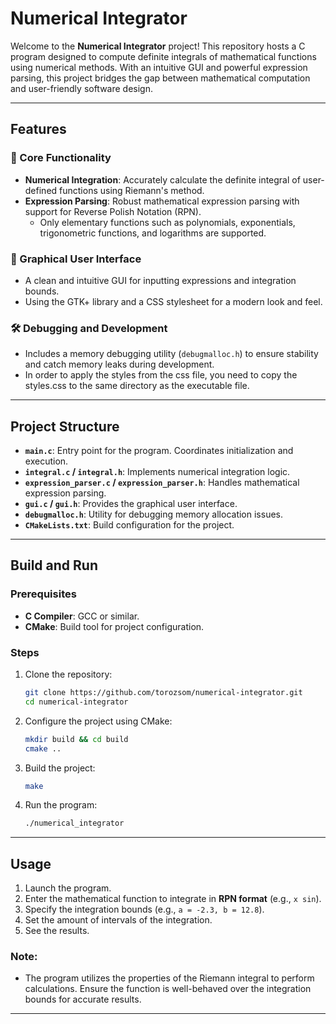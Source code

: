 # Numerical Integrator

Welcome to the **Numerical Integrator** project! This repository hosts a C program designed to compute definite
integrals of mathematical functions using numerical methods. With an intuitive GUI and powerful expression parsing, this
project bridges the gap between mathematical computation and user-friendly software design.

---

## Features

### 🚀 Core Functionality

- **Numerical Integration**: Accurately calculate the definite integral of user-defined functions using Riemann's
  method.
- **Expression Parsing**: Robust mathematical expression parsing with support for Reverse Polish Notation (RPN).
    - Only elementary functions such as polynomials, exponentials, trigonometric functions, and logarithms are
      supported.

### 🎨 Graphical User Interface

- A clean and intuitive GUI for inputting expressions and integration bounds.
- Using the GTK+ library and a CSS stylesheet for a modern look and feel.

### 🛠 Debugging and Development

- Includes a memory debugging utility (`debugmalloc.h`) to ensure stability and catch memory leaks during development.
- In order to apply the styles from the css file, you need to copy the styles.css to the same directory as the
  executable file.

---

## Project Structure

- **`main.c`**: Entry point for the program. Coordinates initialization and execution.
- **`integral.c` / `integral.h`**: Implements numerical integration logic.
- **`expression_parser.c` / `expression_parser.h`**: Handles mathematical expression parsing.
- **`gui.c` / `gui.h`**: Provides the graphical user interface.
- **`debugmalloc.h`**: Utility for debugging memory allocation issues.
- **`CMakeLists.txt`**: Build configuration for the project.

---

## Build and Run

### Prerequisites

- **C Compiler**: GCC or similar.
- **CMake**: Build tool for project configuration.

### Steps

1. Clone the repository:
   ```bash
   git clone https://github.com/torozsom/numerical-integrator.git
   cd numerical-integrator
   ```
2. Configure the project using CMake:
   ```bash
   mkdir build && cd build
   cmake ..
   ```
3. Build the project:
   ```bash
   make
   ```
4. Run the program:
   ```bash
   ./numerical_integrator
   ```

---

## Usage

1. Launch the program.
2. Enter the mathematical function to integrate in **RPN format** (e.g., `x sin`).
3. Specify the integration bounds (e.g., `a = -2.3, b = 12.8`).
4. Set the amount of intervals of the integration.
5. See the results.

### Note:

- The program utilizes the properties of the Riemann integral to perform calculations. Ensure the function is
  well-behaved over the integration bounds for accurate results.

---
